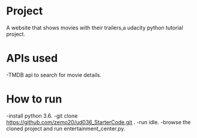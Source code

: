 # Project
A website that shows movies with their trailers,a udacity python tutorial project.

# APIs used
-TMDB api to search for movie details.

# How to run
-install python 3.6.
-git clone https://github.com/zemo20/ud036_StarterCode.git .
-run idle.
-browse the cloned project and run entertainment_center.py.
